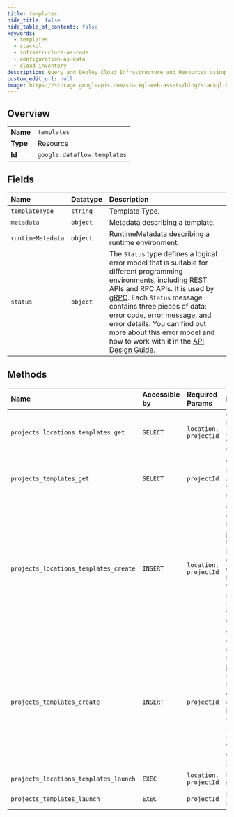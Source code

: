 ```yaml
---
title: templates
hide_title: false
hide_table_of_contents: false
keywords:
  - templates
  - stackql
  - infrastructure-as-code
  - configuration-as-data
  - cloud inventory
description: Query and Deploy Cloud Infrastructure and Resources using SQL
custom_edit_url: null
image: https://storage.googleapis.com/stackql-web-assets/blog/stackql-blog-post-featured-image.png
---
```

  
    

## Overview
<table><tbody>
<tr><td><b>Name</b></td><td><code>templates</code></td></tr>
<tr><td><b>Type</b></td><td>Resource</td></tr>
<tr><td><b>Id</b></td><td><code>google.dataflow.templates</code></td></tr>
</tbody></table>

## Fields
| Name | Datatype | Description |
|:-----|:---------|:------------|
| `templateType` | `string` | Template Type. |
| `metadata` | `object` | Metadata describing a template. |
| `runtimeMetadata` | `object` | RuntimeMetadata describing a runtime environment. |
| `status` | `object` | The `Status` type defines a logical error model that is suitable for different programming environments, including REST APIs and RPC APIs. It is used by [gRPC](https://github.com/grpc). Each `Status` message contains three pieces of data: error code, error message, and error details. You can find out more about this error model and how to work with it in the [API Design Guide](https://cloud.google.com/apis/design/errors). |
## Methods
| Name | Accessible by | Required Params | Description |
|:-----|:--------------|:----------------|:------------|
| `projects_locations_templates_get` | `SELECT` | `location, projectId` | Get the template associated with a template. |
| `projects_templates_get` | `SELECT` | `projectId` | Get the template associated with a template. |
| `projects_locations_templates_create` | `INSERT` | `location, projectId` | Creates a Cloud Dataflow job from a template. Do not enter confidential information when you supply string values using the API. |
| `projects_templates_create` | `INSERT` | `projectId` | Creates a Cloud Dataflow job from a template. Do not enter confidential information when you supply string values using the API. |
| `projects_locations_templates_launch` | `EXEC` | `location, projectId` | Launch a template. |
| `projects_templates_launch` | `EXEC` | `projectId` | Launch a template. |
